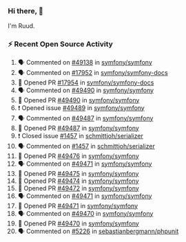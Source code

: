 ### Hi there, 👋

I'm Ruud.
 
### :zap: Recent Open Source Activity

<!--START_SECTION:activity-->
1. 🗣 Commented on [#49138](https://github.com/symfony/symfony/issues/49138) in [symfony/symfony](https://github.com/symfony/symfony)
2. 🗣 Commented on [#17952](https://github.com/symfony/symfony-docs/issues/17952) in [symfony/symfony-docs](https://github.com/symfony/symfony-docs)
3. 💪 Opened PR [#17954](https://github.com/symfony/symfony-docs/pull/17954) in [symfony/symfony-docs](https://github.com/symfony/symfony-docs)
4. 🗣 Commented on [#49490](https://github.com/symfony/symfony/issues/49490) in [symfony/symfony](https://github.com/symfony/symfony)
5. 💪 Opened PR [#49490](https://github.com/symfony/symfony/pull/49490) in [symfony/symfony](https://github.com/symfony/symfony)
6. ❗️ Opened issue [#49489](https://github.com/symfony/symfony/issues/49489) in [symfony/symfony](https://github.com/symfony/symfony)
7. 🗣 Commented on [#49487](https://github.com/symfony/symfony/issues/49487) in [symfony/symfony](https://github.com/symfony/symfony)
8. 💪 Opened PR [#49487](https://github.com/symfony/symfony/pull/49487) in [symfony/symfony](https://github.com/symfony/symfony)
9. ❗️ Closed issue [#1457](https://github.com/schmittjoh/serializer/issues/1457) in [schmittjoh/serializer](https://github.com/schmittjoh/serializer)
10. 🗣 Commented on [#1457](https://github.com/schmittjoh/serializer/issues/1457) in [schmittjoh/serializer](https://github.com/schmittjoh/serializer)
11. 💪 Opened PR [#49476](https://github.com/symfony/symfony/pull/49476) in [symfony/symfony](https://github.com/symfony/symfony)
12. 🗣 Commented on [#49471](https://github.com/symfony/symfony/issues/49471) in [symfony/symfony](https://github.com/symfony/symfony)
13. 💪 Opened PR [#49475](https://github.com/symfony/symfony/pull/49475) in [symfony/symfony](https://github.com/symfony/symfony)
14. 💪 Opened PR [#49474](https://github.com/symfony/symfony/pull/49474) in [symfony/symfony](https://github.com/symfony/symfony)
15. 💪 Opened PR [#49472](https://github.com/symfony/symfony/pull/49472) in [symfony/symfony](https://github.com/symfony/symfony)
16. 🗣 Commented on [#49471](https://github.com/symfony/symfony/issues/49471) in [symfony/symfony](https://github.com/symfony/symfony)
17. 💪 Opened PR [#49471](https://github.com/symfony/symfony/pull/49471) in [symfony/symfony](https://github.com/symfony/symfony)
18. 🗣 Commented on [#49470](https://github.com/symfony/symfony/issues/49470) in [symfony/symfony](https://github.com/symfony/symfony)
19. 💪 Opened PR [#49470](https://github.com/symfony/symfony/pull/49470) in [symfony/symfony](https://github.com/symfony/symfony)
20. 🗣 Commented on [#5226](https://github.com/sebastianbergmann/phpunit/issues/5226) in [sebastianbergmann/phpunit](https://github.com/sebastianbergmann/phpunit)
<!--END_SECTION:activity-->
